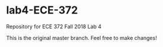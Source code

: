 # lab4-ECE-372
Repository for ECE 372 Fall 2018 Lab 4

This is the original master branch. Feel free to make changes!
